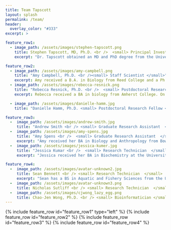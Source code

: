 ```yaml
---
title: Team Tapscott
layout: splash
permalink: /team/
header:
  overlay_color: "#333"
excerpt: >

feature_row1:
  - image_path: /assets/images/stephen-tapscott.png
    title: Stephen Tapscott, MD, Ph.D. <br />  <small> Principal Investigator </small>
    excerpt: "Dr. Tapscott obtained an MD and PhD degree from the University of Pennsylvania, where he also completed medical internship and neurology residency. He completed postdoctoral studies with Dr. Harold Weintraub at Fred Hutchinson Cancer Research Center in Seattle, where he is currently a Member in the Divisions of Human Biology and Clinical Research, and a Professor of Neurology at the University of Washington. His research focuses on the regulation of gene expression during cell differentiation using myogenesis and neurogenesis as model systems. In addition, his lab has active programs in the role of triplet and macrosatellite repeats in the genome, epigenetic regulation in development and in cancer, and cellular and genetic therapies for muscular dystrophies. Dr. Tapscott serves on the scientific advisory boards of the American Brain Tumor Association and the Max Planck Institute Bad Nauheim in Germany. He is also an Advisory Council Member at the National Institute of Arthritis, Musculoskeletal and Skin Diseases and on the Editorial Boards of of Developmental Cell and Muscle & Nerve."

feature_row2:
  - image_path: /assets/images/amy-campbell.png
    title: "Amy Campbell, Ph.D. <br /><small> Staff Scientist </small>"
    excerpt: Amy received a B.A. in Biology from Reed College and a Ph.D. in Cell and Molecular Biology from the University of Pennsylvania, where she studied genetic and epigenetic control of hematopoiesis with Dr. Gerd Blobel. She joined the Tapscott lab in 2013 as a postdoctoral research fellow to investigate DUX4 regulation and function, and to identify therapeutic targets for facioscapulohumeral muscular dystrophy (FSHD). Amy continues to study DUX4 and FSHD biology as a staff scientist, and is also responsible for day-to-day management of the Tapscott lab.
  - image_path: /assets/images/rebecca-resnick.png
    title: "Rebecca Resnick, Ph.D. <br />  <small> Postdoctoral Research Fellow </small>"
    excerpt: Rebecca received a BA in biology from Amherst College. On October, 2018, she defensed her PhD dissertation on DUX4-induced histone variants H3.X and H3.Y. She is currently a postdoc studying DUX4 regulation and epigenetics in FSHD.

  - image_path: /assets/images/danielle-hamm.jpg
    title: "Danielle Hamm, Ph.D. <small> Postdoctoral Research Fellow </small>"

feature_row3:
  -  image_path: /assets/images/andrew-smith.jpg
     title: "Andrew Smith <br /> <small> Graduate Research Assistant  </small>"
  -  image_path: /assets/images/amy-spens.jpg
     title: "Amy Spens <br />  <small> Graduate Research Assistant  </small>"
     excerpt: "Amy received her BA in Biology and Anthropology from Bowdoin College and worked at Fred Hutch for 2 years before joining UW's Molecular and Cellular Biology PhD program in 2017. She is most interested in the regulation of DUX4 and the mechanism by which DUX4 modulates cells' immune responses. When not in lab she loves to bike, kayak, and hammock her way throughout Seattle."
  -  image_path: /assets/images/jessica-kumer.jpg
     title: "Jessica Kumar <br />  <small> Research Technician  </small>"
     excerpt: "Jessica received her BA in Biochemistry at the University of Washington in 2017. She assists with various projects performing standard and investigative bench-level experiments. She is working toward graduate/medical school admissions in the next few years. After work hours, she enjoys climbing and playing outside."

feature_row4:
  -  image_path: /assets/images/avatar-unknown2.jpg
     title: Sean Bennett <br /> <small> Research Technician  </small>
     excerpt: "Sean has a BS in Aquatic and Fishery Sciences from the University of Washington and currently assists with projects in the Tapscott Lab and helps with day to day operations."
  -  image_path: /assets/images/avatar-unknown3.png
     title: Nicholas Sutliff <br /> <small> Research Technician  </small>
  -  image_path: /assets/images/cjwong_lazy_egg.png
     title: Chao-Jen Wong, Ph.D. <br /> <small> Bioinformatician </small>
---
```


{% include feature_row  id="feature_row1" type="left" %}
{% include feature_row  id="feature_row2" %}
{% include feature_row  id="feature_row3" %}
{% include feature_row  id="feature_row4" %}

